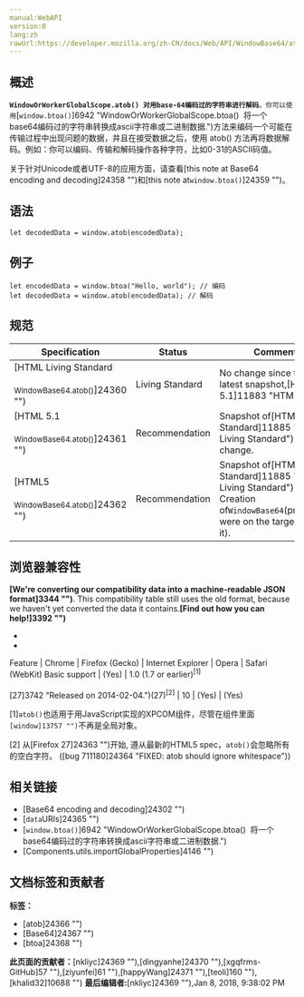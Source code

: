 ```yaml
---
manual:WebAPI
version:0
lang:zh
rawUrl:https://developer.mozilla.org/zh-CN/docs/Web/API/WindowBase64/atob
---
```





## 概述<a name="Summary"></a>


**`WindowOrWorkerGlobalScope.atob() 对用base-64编码过的字符串进行解码`**`。你可以使用`[`window.btoa()`]6942 "WindowOrWorkerGlobalScope.btoa()  将一个base64编码过的字符串转换成ascii字符串或二进制数据.")方法来编码一个可能在传输过程中出现问题的数据，并且在接受数据之后，使用 atob() 方法再将数据解码。例如：你可以编码、传输和解码操作各种字符，比如0-31的ASCII码值。



关于针对Unicode或者UTF-8的应用方面，请查看[this note at Base64 encoding and decoding]24358 "")和[this note at`window.btoa()`]24359 "")。


## 语法<a name="Syntax"></a>

```
let decodedData = window.atob(encodedData);
```

## 例子<a name="Example"></a>

```
let encodedData = window.btoa("Hello, world"); // 编码
let decodedData = window.atob(encodedData); // 解码
```

## 规范<a name="Specification"></a>
Specification | Status | Comment 
 ---  |  ---  |  ---  | 
[HTML Living Standard<br></br><small>WindowBase64.atob()</small>]24360 "") | Living Standard | No change since the latest snapshot,[HTML 5.1]11883 "HTML 5.1"). 
[HTML 5.1<br></br><small>WindowBase64.atob()</small>]24361 "") | Recommendation | Snapshot of[HTML Living Standard]11885 "HTML Living Standard"). No change. 
[HTML5<br></br><small>WindowBase64.atob()</small>]24362 "") | Recommendation | Snapshot of[HTML Living Standard]11885 "HTML Living Standard"). Creation of`WindowBase64`(properties were on the target before it). 


## 浏览器兼容性<a name="Browser_Compatibility"></a>


**[We&#39;re converting our compatibility data into a machine-readable JSON format]3344 "")**. This compatibility table still uses the old format, because we haven&#39;t yet converted the data it contains.**[Find out how you can help!]3392 "")**


* 
* 
Feature | Chrome | Firefox (Gecko) | Internet Explorer | Opera | Safari (WebKit) 
Basic support | (Yes) | 1.0 (1.7 or earlier)<sup>[1]</sup><br></br>[27]3742 "Released on 2014-02-04.")(27)<sup>[2]</sup> | 10 | (Yes) | (Yes) 






[1]`atob()`也适用于用JavaScript实现的XPCOM组件，尽管在组件里面`[window]13757 "")`不再是全局对象。



[2] 从[Firefox 27]24363 "")开始, 遵从最新的HTML5 spec，`atob()`会忽略所有的空白字符。 ([bug 711180]24364 "FIXED: atob should ignore whitespace"))


## 相关链接<a name="See_also"></a>





* [Base64 encoding and decoding]24302 "")
* [`data`URIs]24365 "")
* [`window.btoa()`]6942 "WindowOrWorkerGlobalScope.btoa()  将一个base64编码过的字符串转换成ascii字符串或二进制数据.")
* [Components.utils.importGlobalProperties]4146 "")







## 文档标签和贡献者
**标签：**
* [atob]24366 "")
* [Base64]24367 "")
* [btoa]24368 "")

**此页面的贡献者：**[nkliyc]24369 ""),[dingyanhe]24370 ""),[xgqfrms-GitHub]57 ""),[ziyunfei]61 ""),[happyWang]24371 ""),[teoli]160 ""),[khalid32]10688 "")
**最后编辑者:**[nkliyc]24369 ""),<time>Jan 8, 2018, 9:38:02 PM</time>


